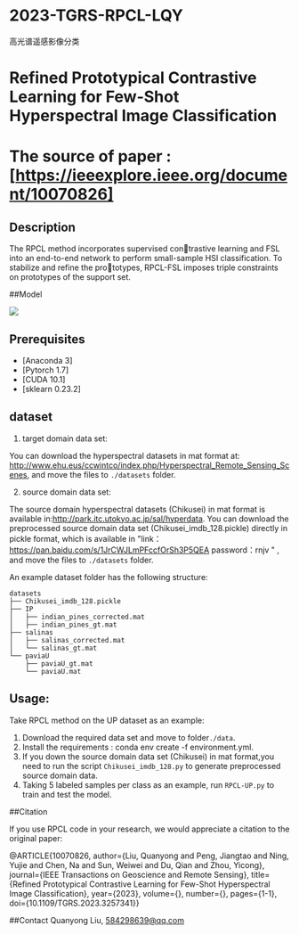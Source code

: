# 2023-TGRS-RPCL-LQY
高光谱遥感影像分类
 # Refined Prototypical Contrastive Learning for Few-Shot Hyperspectral Image Classification
 # The source of paper : [https://ieeexplore.ieee.org/document/10070826]

## Description

The RPCL method incorporates supervised contrastive learning and FSL into an end-to-end network to perform small-sample HSI classification. To stabilize and refine the prototypes, RPCL-FSL imposes triple constraints on prototypes of the support set.


##Model

<img src="figs/Model.png"/>


## Prerequisites

- [Anaconda 3]
- [Pytorch 1.7]
- [CUDA 10.1]
- [sklearn 0.23.2]


## dataset

1. target domain data set:

You can download the hyperspectral datasets in mat format at: http://www.ehu.eus/ccwintco/index.php/Hyperspectral_Remote_Sensing_Scenes, and move the files to `./datasets` folder.

2. source domain data set:

The source domain  hyperspectral datasets (Chikusei) in mat format is available in:http://park.itc.utokyo.ac.jp/sal/hyperdata.
You can download the preprocessed source domain data set (Chikusei_imdb_128.pickle) directly in pickle format, which is available in "link：https://pan.baidu.com/s/1JrCWJLmPFccfOrSh3P5QEA password：rnjv " , and move the files to `./datasets` folder.

An example dataset folder has the following structure:
```
datasets
├── Chikusei_imdb_128.pickle
├── IP
│   ├── indian_pines_corrected.mat
│   ├── indian_pines_gt.mat
├── salinas
│   ├── salinas_corrected.mat
│   └── salinas_gt.mat
└── paviaU
    ├── paviaU_gt.mat
    └── paviaU.mat
```


## Usage:

Take RPCL method on the UP dataset as an example: 
1. Download the required data set and move to folder`./data`.
2. Install the requirements : conda env create -f environment.yml.
3. If you down the source domain data set (Chikusei) in mat format,you need to run the script `Chikusei_imdb_128.py` to generate preprocessed source domain data. 
4. Taking 5 labeled samples per class as an example, run `RPCL-UP.py` to train and test the model.



##Citation

lf you use RPCL code in your research, we would appreciate a citation to the original paper:

@ARTICLE{10070826,
  author={Liu, Quanyong and Peng, Jiangtao and Ning, Yujie and Chen, Na and Sun, Weiwei and Du, Qian and Zhou, Yicong},
  journal={IEEE Transactions on Geoscience and Remote Sensing}, 
  title={Refined Prototypical Contrastive Learning for Few-Shot Hyperspectral Image Classification}, 
  year={2023},
  volume={},
  number={},
  pages={1-1},
  doi={10.1109/TGRS.2023.3257341}}

##Contact
Quanyong Liu, 584298639@qq.com
